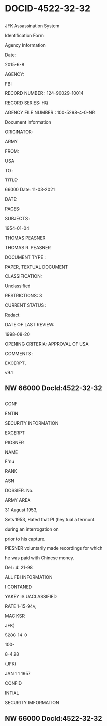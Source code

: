 # DOCID-4522-32-32

##
JFK Assassination System

Identification Form

Agency Information

Date:

2015-6-8

AGENCY:

FBI

RECORD NUMBER : 124-90029-10014

RECORD SERIES: HQ

AGENCY FILE NUMBER : 100-5298-4-0-NR

Document Information

ORIGINATOR:

ARMY

FROM:

USA

TO :

TITLE:

66000 Date: 11-03-2021

DATE:

PAGES:

SUBJECTS :

1954-01-04

THOMAS PEASNER

THOMAS R. PEASNER

DOCUMENT TYPE :

PAPER, TEXTUAL DOCUMENT

CLASSIFICATION:

Unclassified

RESTRICTIONS: 3

CURRENT STATUS :

Redact

DATE OF LAST REVIEW:

1998-08-20

OPENING CRITERIA: APPROVAL OF USA

COMMENTS :

EXCERPT;

v9.1

NW 66000 Docld:4522-32-32
---

##
CONF

ENTIN

SECURITY INFORMATION

EXCERPT

PIOSNER

NAME

F'nu

RANK

ASN

DOSSIER. No.

ARMY AREA

31 August 1953,

Sets 1953, Hated that PI (hey tual a termont.

during an interrogation on

prior to his capture.

PIESNER voluntarily made recordings for which

he was paid with Chinese money.

Del : 4: 21-98

ALL FBI INFORMATION

I CONTANED

YAKEY IS UACLASSIFIED

RATE 1-15-94v,

MAC KSR

JFK)

5288-14-0

100-

8-4.98

(JFK)

JAN 1 1 1957

CONFID

INTIAL

SECURITY IMFORMATION

NW 66000 Docld:4522-32-32
---

